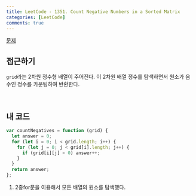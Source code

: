 ```yaml
---
title: LeetCode - 1351. Count Negative Numbers in a Sorted Matrix
categories: [LeetCode]
comments: true
---
```


[문제](https://leetcode.com/problems/count-negative-numbers-in-a-sorted-matrix/)

## 접근하기

`grid`라는 2차원 정수형 배열이 주어진다.
이 2차원 배열 정수를 탐색하면서 원소가 음수인 정수를 카운팅하여 반환한다.

<br>

## 내 코드

```js
var countNegatives = function (grid) {
  let answer = 0;
  for (let i = 0; i < grid.length; i++) {
    for (let j = 0; j < grid[i].length; j++) {
      if (grid[i][j] < 0) answer++;
    }
  }
  return answer;
};
```

1. 2중for문을 이용해서 모든 배열의 원소를 탐색했다.
